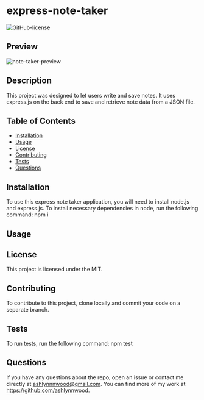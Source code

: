 # express-note-taker

![GitHub-license](https://img.shields.io/badge/License-MIT-blue)

  ## Preview
  ![note-taker-preview]()

  ## Description
  This project was designed to let users write and save notes. It uses express.js on the back end to save and retrieve note data from a JSON file.

  ## Table of Contents
  * [Installation](#installation)
  * [Usage](#usage)
  * [License](#license)
  * [Contributing](#contributing)
  * [Tests](#tests)
  * [Questions](#questions)
  
  ## Installation
  To use this express note taker application, you will need to install node.js and express.js. To install necessary dependencies in node, run the following command: 
  npm i

  ## Usage
  

  ## License
  This project is licensed under the MIT.

  ## Contributing
  To contribute to this project, clone locally and commit your code on a separate branch.

  ## Tests
  To run tests, run the following command: 
  npm test

  ## Questions 
  If you have any questions about the repo, open an issue or 
  contact me directly at ashlynnnwood@gmail.com. You can find more of my work at https://github.com/ashlynnwood.